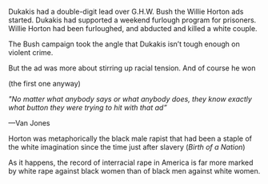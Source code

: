 Dukakis had a double-digit lead over G.H.W. Bush the Willie Horton ads started.
Dukakis had supported a weekend furlough program for prisoners.
Willie Horton had been furloughed, and abducted and killed a white couple.

The Bush campaign took the angle that Dukakis isn’t tough enough on violent crime.

But the ad was more about stirring up racial tension.
And of course he won

(the first one anyway)

_"No matter what anybody says or what anybody does, they know exactly what button they were trying to hit with that ad”_

—Van Jones

Horton was metaphorically the black male rapist that had been a staple of the white imagination since the time just after slavery (_Birth of a Nation_)

As it happens, the record of interracial rape in America is far more marked by white rape against black women than of black men against white women.